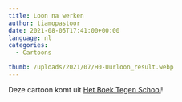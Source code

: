 ```yaml
---
title: Loon na werken
author: tiamopastoor
date: 2021-08-05T17:41:00+00:00
language: nl
categories:
  - Cartoons

thumb: /uploads/2021/07/H0-Uurloon_result.webp
---
```


Deze cartoon komt uit [Het Boek Tegen School](/books/het-boek-tegen-school/)!